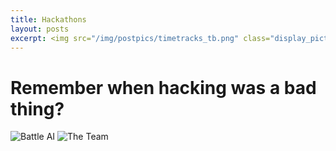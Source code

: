 ```yaml
---
title: Hackathons
layout: posts
excerpt: <img src="/img/postpics/timetracks_tb.png" class="display_picture"/>
---
```


# Remember when hacking was a bad thing?

![Battle AI]({{site.url}}/img/postpics/battle_ai.png)
![The Team]({{site.url}}/img/postpics/hack.jpg)
